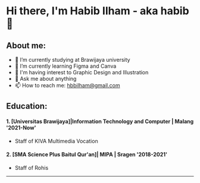 # Hi there, I'm Habib Ilham - aka habib 👋
## About me:
- 🔭 I’m currently studying at Brawijaya university
- 🌱 I’m currently learning Figma and Canva 
- 🤔 I'm having interest to Graphic Design and Illustration
- 💬 Ask me about anything
- 📫 How to reach me: hbbilham@gmail.com

## Education:

#### 1. [Universitas Brawijaya]|Information Technology and Computer | Malang '2021-Now'
- Staff of KIVA Multimedia Vocation
 #### 2. [SMA Science Plus Baitul Qur'an]| MIPA | Sragen '2018-2021'
- Staff of Rohis


---


